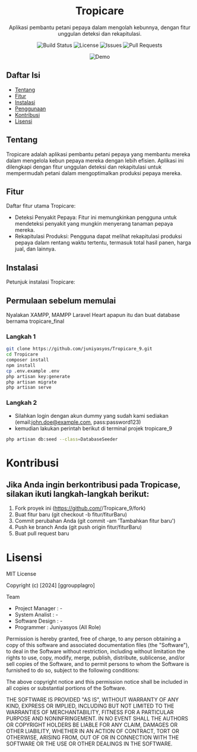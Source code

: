 <!-- Nama Proyek -->
<h1 align="center">Tropicare</h1>

<!-- Deskripsi -->
<p align="center">Aplikasi pembantu petani pepaya dalam mengolah kebunnya, dengan fitur unggulan deteksi dan rekapitulasi.</p>

<!-- Badges -->
<div align="center">
    <!-- Badge Status Build -->
    <img src="https://img.shields.io/github/workflow/status/juniyasyos/Tropicare_9/Build?label=Build&style=for-the-badge" alt="Build Status">
    <!-- Badge Lisensi -->
    <img src="https://img.shields.io/github/license/juniyasyos/Tropicare_9?label=Lisensi&style=for-the-badge" alt="License">
    <!-- Badge Jumlah Issues -->
    <img src="https://img.shields.io/github/issues/juniyasyos/Tropicare_9?label=Issues&style=for-the-badge" alt="Issues">
    <!-- Badge Jumlah Pull Requests -->
    <img src="https://img.shields.io/github/issues-pr/juniyasyos/Tropicare_9?label=Pull%20Requests&style=for-the-badge" alt="Pull Requests">
</div>

<!-- Gambar / GIF -->
<p align="center">
    <img src="https://placeimg.com/640/480/tech" alt="Demo">
</p>

## Daftar Isi

- [Tentang](#tentang)
- [Fitur](#fitur)
- [Instalasi](#instalasi)
- [Penggunaan](#penggunaan)
- [Kontribusi](#kontribusi)
- [Lisensi](#lisensi)

## Tentang

Tropicare adalah aplikasi pembantu petani pepaya yang membantu mereka dalam mengelola kebun pepaya mereka dengan lebih efisien. Aplikasi ini dilengkapi dengan fitur unggulan deteksi dan rekapitulasi untuk mempermudah petani dalam mengoptimalkan produksi pepaya mereka.

## Fitur

Daftar fitur utama Tropicare:

- Deteksi Penyakit Pepaya: Fitur ini memungkinkan pengguna untuk mendeteksi penyakit yang mungkin menyerang tanaman pepaya mereka.
- Rekapitulasi Produksi: Pengguna dapat melihat rekapitulasi produksi pepaya dalam rentang waktu tertentu, termasuk total hasil panen, harga jual, dan lainnya.

## Instalasi

Petunjuk instalasi Tropicare:

## Permulaan sebelum memulai
Nyalakan XAMPP, MAMPP Laravel Heart apapun itu dan buat database bernama tropicare_final

### Langkah 1
```bash
git clone https://github.com/juniyasyos/Tropicare_9.git
cd Tropicare
composer install
npm install
cp .env.example .env
php artisan key:generate
php artisan migrate
php artisan serve
```

### Langkah 2
- Silahkan login dengan akun dummy yang sudah kami sediakan (email:john.doe@example.com, pass:password123)
- kemudian lakukan perintah berikut di terminal projek tropicare_9

```bash
php artisan db:seed --class=DatabaseSeeder
```

# Kontribusi
## Jika Anda ingin berkontribusi pada Tropicase, silakan ikuti langkah-langkah berikut:
1. Fork proyek ini (https://github.com/<USERNAME>/Tropicare_9/fork)
2. Buat fitur baru (git checkout -b fitur/fiturBaru)
3. Commit perubahan Anda (git commit -am 'Tambahkan fitur baru')
4. Push ke branch Anda (git push origin fitur/fiturBaru)
5. Buat pull request baru


# Lisensi

MIT License

Copyright (c) [2024] [ggroupplagro]

Team
- Project Manager  : -
- System Analist   : -
- Software Design  : -
- Programmer       : Juniyasyos (All Role)

Permission is hereby granted, free of charge, to any person obtaining a copy
of this software and associated documentation files (the "Software"), to deal
in the Software without restriction, including without limitation the rights
to use, copy, modify, merge, publish, distribute, sublicense, and/or sell
copies of the Software, and to permit persons to whom the Software is
furnished to do so, subject to the following conditions:

The above copyright notice and this permission notice shall be included in all
copies or substantial portions of the Software.

THE SOFTWARE IS PROVIDED "AS IS", WITHOUT WARRANTY OF ANY KIND, EXPRESS OR
IMPLIED, INCLUDING BUT NOT LIMITED TO THE WARRANTIES OF MERCHANTABILITY,
FITNESS FOR A PARTICULAR PURPOSE AND NONINFRINGEMENT. IN NO EVENT SHALL THE
AUTHORS OR COPYRIGHT HOLDERS BE LIABLE FOR ANY CLAIM, DAMAGES OR OTHER
LIABILITY, WHETHER IN AN ACTION OF CONTRACT, TORT OR OTHERWISE, ARISING FROM,
OUT OF OR IN CONNECTION WITH THE SOFTWARE OR THE USE OR OTHER DEALINGS IN THE
SOFTWARE.

